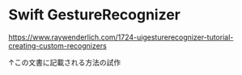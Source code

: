 # Swift GestureRecognizer

https://www.raywenderlich.com/1724-uigesturerecognizer-tutorial-creating-custom-recognizers

↑この文書に記載される方法の試作
